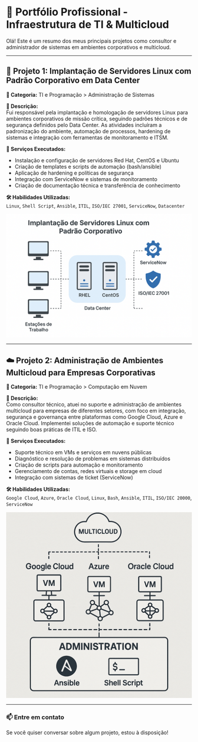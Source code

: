 
# 💼 Portfólio Profissional - Infraestrutura de TI & Multicloud

Olá! Este é um resumo dos meus principais projetos como consultor e administrador de sistemas em ambientes corporativos e multicloud.

---

## 🚀 Projeto 1: Implantação de Servidores Linux com Padrão Corporativo em Data Center

**📂 Categoria:** TI e Programação > Administração de Sistemas

**📝 Descrição:**  
Fui responsável pela implantação e homologação de servidores Linux para ambientes corporativos de missão crítica, seguindo padrões técnicos e de segurança definidos pelo Data Center. As atividades incluíram a padronização do ambiente, automação de processos, hardening de sistemas e integração com ferramentas de monitoramento e ITSM.

**🔧 Serviços Executados:**  
- Instalação e configuração de servidores Red Hat, CentOS e Ubuntu  
- Criação de templates e scripts de automação (bash/ansible)  
- Aplicação de hardening e políticas de segurança  
- Integração com ServiceNow e sistemas de monitoramento  
- Criação de documentação técnica e transferência de conhecimento  

**🛠️ Habilidades Utilizadas:**  
`Linux`, `Shell Script`, `Ansible`, `ITIL`, `ISO/IEC 27001`, `ServiceNow`, `Datacenter`

![Deploy de Servidores Linux](imagem-servidores.png)


---

## ☁️ Projeto 2: Administração de Ambientes Multicloud para Empresas Corporativas

**📂 Categoria:** TI e Programação > Computação em Nuvem

**📝 Descrição:**  
Como consultor técnico, atuei no suporte e administração de ambientes multicloud para empresas de diferentes setores, com foco em integração, segurança e governança entre plataformas como Google Cloud, Azure e Oracle Cloud. Implementei soluções de automação e suporte técnico seguindo boas práticas de ITIL e ISO.

**🔧 Serviços Executados:**  
- Suporte técnico em VMs e serviços em nuvens públicas  
- Diagnóstico e resolução de problemas em sistemas distribuídos  
- Criação de scripts para automação e monitoramento  
- Gerenciamento de contas, redes virtuais e storage em cloud  
- Integração com sistemas de ticket (ServiceNow)  

**🛠️ Habilidades Utilizadas:**  
`Google Cloud`, `Azure`, `Oracle Cloud`, `Linux`, `Bash`, `Ansible`, `ITIL`, `ISO/IEC 20000`, `ServiceNow`

![Infraestrutura Multicloud](imagem-vm-cloud.png)


---

### 📫 Entre em contato
Se você quiser conversar sobre algum projeto, estou à disposição!  
